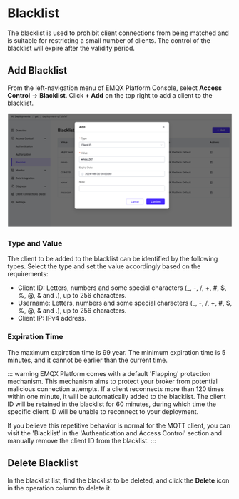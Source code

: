 # Blacklist

The blacklist is used to prohibit client connections from being matched and is suitable for restricting a small number of clients. The control of the blacklist will expire after the validity period.

## Add Blacklist

From the left-navigation menu of EMQX Platform Console, select **Access Control** -> **Blacklist**. Click **+ Add** on the top right to add a client to the blacklist.

![blacklist](./_assets/blacklist_new.png)

### Type and Value

The client to be added to the blacklist can be identified by the following types. Select the type and set the value accordingly based on the requirements:

- Client ID: Letters, numbers and some special characters (_, -, /, +, #, $, %, @, & and .), up to 256 characters.
- Username: Letters, numbers and some special characters (_, -, /, +, #, $, %, @, & and .), up to 256 characters.
- Client IP: IPv4 address.

### Expiration Time

The maximum expiration time is 99 year. The minimum expiration time is 5 minutes, and it cannot be earlier than the current time.

::: warning
EMQX Platform comes with a default 'Flapping' protection mechanism. This mechanism aims to protect your broker from potential malicious connection attempts. If a client reconnects more than 120 times within one minute, it will be automatically added to the blacklist. The client ID will be retained in the blacklist for 60 minutes, during which time the specific client ID will be unable to reconnect to your deployment.

If you believe this repetitive behavior is normal for the MQTT client, you can visit the 'Blacklist' in the 'Authentication and Access Control' section and manually remove the client ID from the blacklist.
:::

## Delete Blacklist

In the blacklist list, find the blacklist to be deleted, and click the **Delete** icon in the operation column to delete it.
